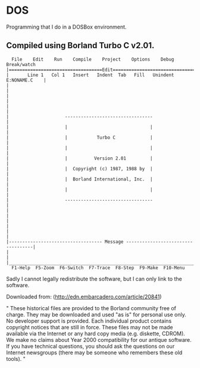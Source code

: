 # DOS
Programming that I do in a DOSBox environment.

## Compiled using Borland Turbo C v2.01.
```
  File    Edit    Run    Compile    Project    Options    Debug    Break/watch   
|===================================Edit========================================|
|       Line 1   Col 1   Insert   Indent  Tab   Fill   Unindent   E:NONAME.C    |
|                                                                               |
|                                                                               |
|                                                                               |
|                     ---------------------------------                         |
|                     |                               |                         |
|                     |           Turbo C             |                         |
|                     |                               |                         |
|                     |          Version 2.01         |                         |
|                     |  Copyright (c) 1987, 1988 by  |                         |
|                     |  Borland International, Inc.  |                         |
|                     |                               |                         |
|                     ---------------------------------                         |
|                                                                               |
|                                                                               |
|                                                                               |
|----------------------------------- Message -----------------------------------|
|                                                                               |
|_______________________________________________________________________________|
  F1-Help  F5-Zoom  F6-Switch  F7-Trace  F8-Step  F9-Make  F10-Menu               
```

Sadly I cannot legally redistribute the software, but I can only link to the software.

Downloaded from: (http://edn.embarcadero.com/article/20841)

" These historical files are provided to the Borland community free of charge. They may be downloaded and used "as is" for personal use only. No developer support is provided. Each individual product contains copyright notices that are still in force. These files may not be made available via the Internet or any hard copy media (e.g. diskette, CDROM). We make no claims about Year 2000 compatibility for our antique software. If you have technical questions, you should ask the questions on our Internet newsgroups (there may be someone who remembers these old tools). "
